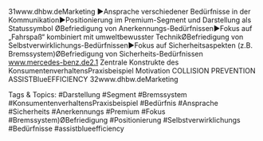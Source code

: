 31www.dhbw.deMarketing
►Ansprache verschiedener Bedürfnisse in der Kommunikation►Positionierung im Premium-Segment und Darstellung als Statussymbol ØBefriedigung von Anerkennungs-Bedürfnissen►Fokus auf „Fahrspaß“ kombiniert mit umweltbewusster TechnikØBefriedigung von Selbstverwirklichungs-Bedürfnissen►Fokus auf Sicherheitsaspekten (z.B. Bremssystem)ØBefriedigung von Sicherheits-Bedürfnissen
www.mercedes-benz.de2.1 Zentrale Konstrukte des KonsumentenverhaltensPraxisbeispiel Motivation
COLLISION PREVENTION ASSISTBlueEFFICIENCY
32www.dhbw.deMarketing

   Tags & Topics:
   #Darstellung
   #Segment
   #Bremssystem
   #KonsumentenverhaltensPraxisbeispiel
   #Bedürfnis
   #Ansprache
   #Sicherheits
   #Anerkennungs
   #Premium
   #Fokus
   #Bremssystem)ØBefriedigung
   #Positionierung
   #Selbstverwirklichungs
   #Bedürfnisse
   #assistblueefficiency